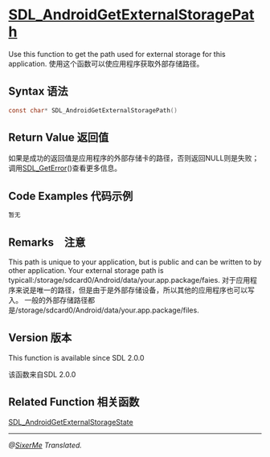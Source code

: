 
# [SDL_AndroidGetExternalStoragePath](http://wiki.libsdl.org/SDL_AndroidGetExternalStoragePath?highlight=%28%5CbCategoryAPI%5Cb%29%7C%28SDLFunctionTemplate%29)

Use this function to get the path used for external storage for this application.
使用这个函数可以使应用程序获取外部存储路径。

## Syntax 语法
```c 
const char* SDL_AndroidGetExternalStoragePath()
```

## Return Value 返回值
如果是成功的返回值是应用程序的外部存储卡的路径，否则返回NULL则是失败；调用[SDL_GetError](http://wiki.libsdl.org/SDL_GetError)()查看更多信息。

## Code Examples 代码示例
```c 
暂无
```

## Remarks　注意
This path is unique to your application, but is public and can be written to by other application.
Your external storage path is typicall:/storage/sdcard0/Android/data/your.app.package/faies.
对于应用程序来说是唯一的路径，但是由于是外部存储设备，所以其他的应用程序也可以写入。
一般的外部存储路径都是/storage/sdcard0/Android/data/your.app.package/files.


## Version 版本

This function is available since SDL 2.0.0

该函数来自SDL 2.0.0

## Related Function 相关函数

[SDL_AndroidGetExternalStorageState](http://wiki.libsdl.org/SDL_AndroidGetExternalStorageState)

------------------------------------------------------------------------------------------------------
*@[SixerMe](https://github.com/DXkite) Translated.*